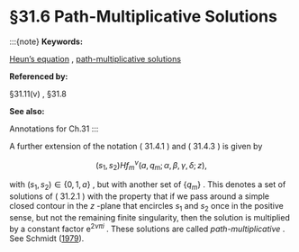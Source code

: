 # §31.6 Path-Multiplicative Solutions

:::{note}
**Keywords:**

[Heun’s equation](http://dlmf.nist.gov/search/search?q=Heun%20equation) , [path-multiplicative solutions](http://dlmf.nist.gov/search/search?q=path-multiplicative%20solutions)

**Referenced by:**

§31.11(v) , §31.8

**See also:**

Annotations for Ch.31
:::

A further extension of the notation ( 31.4.1 ) and ( 31.4.3 ) is given by


<a id="E1"></a>
$$
(s_{1},s_{2})\mathit{Hf}_{m}^{\nu}\left(a,q_{m};\alpha,\beta,\gamma,\delta;z\right), \tag{31.6.1}
$$

with $(s_{1},s_{2})\in\{0,1,a\}$ , but with another set of $\{q_{m}\}$ . This denotes a set of solutions of ( 31.2.1 ) with the property that if we pass around a simple closed contour in the $z$ -plane that encircles $s_{1}$ and $s_{2}$ once in the positive sense, but not the remaining finite singularity, then the solution is multiplied by a constant factor ${\mathrm{e}}^{2\nu\pi i}$ . These solutions are called *path-multiplicative* . See Schmidt ([1979](./bib/S.html#bib2011 "Die Lösung der linearen Differentialgleichung 2. Ordnung um zwei einfache Singularitäten durch Reihen nach hypergeometrischen Funktionen")).
